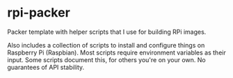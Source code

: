 # rpi-packer

Packer template with helper scripts that I use for building RPi images.

Also includes a collection of scripts to install and configure things on Raspberry Pi (Raspbian). Most scripts require environment variables as their input. Some scripts document this, for others you're on your own. No guarantees of API stability.
